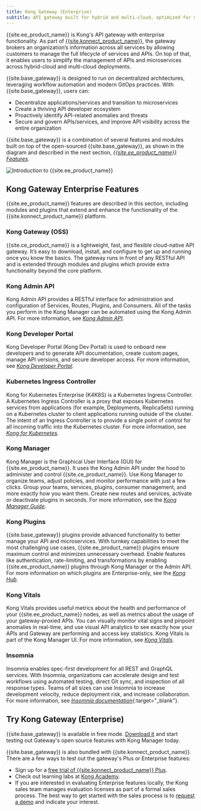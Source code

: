 ```yaml
---
title: Kong Gateway (Enterprise)
subtitle: API gateway built for hybrid and multi-cloud, optimized for microservices and distributed architectures
---
```


{{site.ee_product_name}} is Kong's API gateway with enterprise functionality. As part of [{{site.konnect_product_name}}](/konnect/), the gateway brokers an organization’s information across all services by allowing customers to manage the full lifecycle of services and APIs. On top of that, it enables users to simplify the management of APIs and microservices across hybrid-cloud and multi-cloud deployments.

{{site.base_gateway}} is designed to run on decentralized architectures, leveraging workflow automation and modern GitOps practices. With {{site.base_gateway}}, users can:

* Decentralize applications/services and transition to microservices
* Create a thriving API developer ecosystem
* Proactively identify API-related anomalies and threats
* Secure and govern APIs/services, and improve API visibility across the entire organization

{{site.base_gateway}} is a combination of several features and modules built on top of the open-sourced {{site.base_gateway}}, as shown in the diagram and described in the next section, [_{{site.ee_product_name}} Features_](#kong-gateway-enterprise-features).

![Introduction to {{site.ee_product_name}}](/assets/images/docs/ee/introduction.png)

## Kong Gateway Enterprise Features

{{site.ee_product_name}} features are described in this section, including modules and plugins that extend and enhance the functionality of the {{site.konnect_product_name}} platform.

### Kong Gateway (OSS)

{{site.ce_product_name}} is a lightweight, fast, and flexible cloud-native API gateway. It’s easy to download, install, and configure to get up and running once you know the basics. The gateway runs in front of any RESTful API and is extended through modules and plugins which provide extra functionality beyond the core platform.

### Kong Admin API

Kong Admin API provides a RESTful interface for administration and configuration of Services, Routes, Plugins, and Consumers. All of the tasks you perform in the Kong Manager can be automated using the Kong Admin API. For more information, see [_Kong Admin API_](/enterprise/{{page.kong_version}}/admin-api/).

### Kong Developer Portal

Kong Developer Portal (Kong Dev Portal) is used to onboard new developers and to generate API documentation, create custom pages, manage API versions, and secure developer access. For more information, see [_Kong Developer Portal_](/enterprise/{{page.kong_version}}/developer-portal/).

### Kubernetes Ingress Controller

Kong for Kubernetes Enterprise (K4K8S) is a Kubernetes Ingress Controller. A Kubernetes Ingress Controller is a proxy that exposes Kubernetes services from applications (for example, Deployments, ReplicaSets) running on a Kubernetes cluster to client applications running outside of the cluster. The intent of an Ingress Controller is to provide a single point of control for all incoming traffic into the Kubernetes cluster. For more information, see [_Kong for Kubernetes_](/enterprise/{{page.kong_version}}/deployment/kong-for-kubernetes-enterprise).

### Kong Manager

Kong Manager is the Graphical User Interface (GUI) for {{site.ee_product_name}}. It uses the Kong Admin API under the hood to administer and control {{site.ce_product_name}}. Use Kong Manager to organize teams, adjust policies, and monitor performance with just a few clicks. Group your teams, services, plugins, consumer management, and more exactly how you want them. Create new routes and services, activate or deactivate plugins in seconds. For more information, see the [_Kong Manager Guide_](/enterprise/{{page.kong_version}}/kong-manager/overview/).

### Kong Plugins

{{site.base_gateway}} plugins provide advanced functionality to better manage your API and microservices. With turnkey capabilities to meet the most challenging use cases, {{site.ee_product_name}} plugins ensure maximum control and minimizes unnecessary overhead. Enable features like authentication, rate-limiting, and transformations by enabling {{site.ee_product_name}} plugins through Kong Manager or the Admin API. For more information on which plugins are Enterprise-only, see the [_Kong Hub_](/hub/).

### Kong Vitals

Kong Vitals provides useful metrics about the health and performance of your {{site.ee_product_name}} nodes, as well as metrics about the usage of your gateway-proxied APIs. You can visually monitor vital signs and pinpoint anomalies in real-time, and use visual API analytics to see exactly how your APIs and Gateway are performing and access key statistics. Kong Vitals is part of the Kong Manager UI. For more information, see [_Kong Vitals_](/enterprise/{{page.kong_version}}/admin-api/vitals/).

### Insomnia

Insomnia enables spec-first development for all REST and GraphQL services. With Insomnia, organizations can accelerate design and test workflows using automated testing, direct Git sync, and inspection of all response types. Teams of all sizes can use Insomnia to increase development velocity, reduce deployment risk, and increase collaboration. For more information, see [_Insomnia documentation_](https://support.insomnia.rest/){:target="_blank"}.


## Try Kong Gateway (Enterprise)

{{site.base_gateway}} is available in free mode.
[Download it](/enterprise/{{page.kong_version}}/deployment/installation/overview)
and start testing out Gateway's open source features with Kong Manager today.

{{site.base_gateway}} is also bundled with {{site.konnect_product_name}}.
There are a few ways to test out the gateway's Plus or Enterprise features:

* Sign up for a [free trial of {{site.konnect_product_name}} Plus](https://konnect.konghq.com/register).
* Check out learning labs at [Kong Academy]({{site.links.learn}}).
* If you are interested in evaluating Enterprise features locally, the
Kong sales team manages evaluation licenses as part of a formal sales process.
The best way to get started with the sales process is to
[request a demo](https://konghq.com/get-started/#request-demo) and indicate
your interest.
